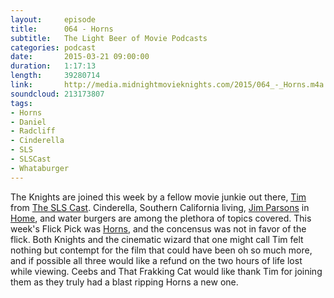 ```yaml
---
layout:     episode
title:      064 - Horns
subtitle:   The Light Beer of Movie Podcasts
categories: podcast
date:       2015-03-21 09:00:00
duration:   1:17:13
length:     39280714
link:       http://media.midnightmovieknights.com/2015/064_-_Horns.m4a
soundcloud: 213173807
tags:
- Horns
- Daniel
- Radcliff
- Cinderella
- SLS
- SLSCast
- Whataburger
---
```

The Knights are joined this week by a fellow movie junkie out there, [Tim](https://twitter.com/tim_slscast) from [The SLS Cast](http://slscast.podbean.com/). Cinderella, Southern California living, [Jim Parsons](http://www.imdb.com/name/nm1433588/) in [Home](http://www.imdb.com/title/tt2224026/), and water burgers are among the plethora of topics covered. This week's Flick Pick was [Horns](http://www.imdb.com/title/tt1528071/), and the concensus was not in favor of the flick. Both Knights and the cinematic wizard that one might call Tim felt nothing but contempt for the film that could have been oh so much more, and if possible all three would like a refund on the two hours of life lost while viewing. Ceebs and That Frakking Cat would like thank Tim for joining them as they truly had a blast ripping Horns a new one.